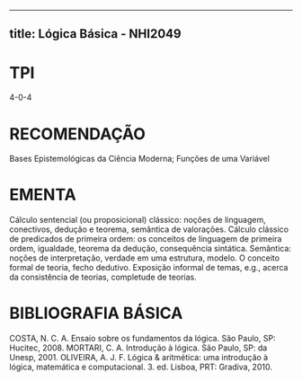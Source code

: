 
---
title: Lógica Básica - NHI2049 
---

# TPI

4-0-4

# RECOMENDAÇÃO

Bases Epistemológicas da Ciência Moderna; Funções de uma Variável

# EMENTA

Cálculo sentencial (ou proposicional) clássico: noções de linguagem, conectivos, dedução e teorema, semântica de valorações. Cálculo clássico de predicados de primeira ordem: os conceitos de linguagem de primeira ordem, igualdade, teorema da dedução, consequência sintática. Semântica: noções de interpretação, verdade em uma estrutura, modelo. O conceito formal de teoria, fecho dedutivo. Exposição informal de temas, e.g., acerca da consistência de teorias, completude de teorias.

# BIBLIOGRAFIA BÁSICA

COSTA, N. C. A. Ensaio sobre os fundamentos da lógica. São Paulo, SP: Hucitec, 2008.
MORTARI, C. A. Introdução à lógica. São Paulo, SP: da Unesp, 2001.
OLIVEIRA, A. J. F. Lógica & aritmética: uma introdução à lógica, matemática e computacional. 3. ed. Lisboa, PRT: Gradiva, 2010.
        